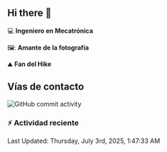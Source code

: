 ## Hi there 👋

:computer: **Ingeniero en Mecatrónica**

🖼️: **Amante de la fotografía**

:mountain: **Fan del Hike**

## Vías de contacto

![GitHub commit activity](https://img.shields.io/github/commit-activity/m/Sersam94/Sersam94)


### :zap: Actividad reciente
<!--RECENT_ACTIVITY:start-->
<!--RECENT_ACTIVITY:end-->
<!--RECENT_ACTIVITY:last_update-->
Last Updated: Thursday, July 3rd, 2025, 1:47:33 AM
<!--RECENT_ACTIVITY:last_update_end-->
